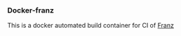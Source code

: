 ### Docker-franz
This is a docker automated build container for CI of [Franz](https://gitlab.com/j-pb/franz)